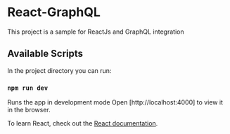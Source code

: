 # React-GraphQL
This project is a sample for ReactJs and GraphQL integration

## Available Scripts
In the project directory you can run:

### `npm run dev`

Runs the app in development mode
Open [http://localhost:4000] to view it in the browser.

To learn React, check out the [React documentation](https://reactjs.org/).
